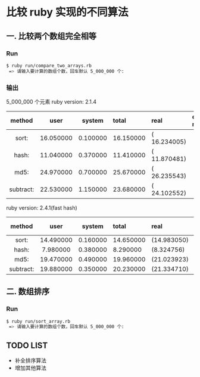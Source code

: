 # 比较 ruby 实现的不同算法

## 一. 比较两个数组完全相等

### Run

```bash
$ ruby run/compare_two_arrays.rb 
 => 请输入要计算的数组个数，回车默认 5_000_000 个: 
```

### 输出

5_000_000 个元素
ruby version: 2.1.4

  method   |  user  |system | total         |real     | extra-memery
:---------:|:------:|:-----:|:----------|:-------------|:-------------|
sort:| 16.050000  | 0.100000 | 16.150000 |( 16.234005)|
hash: |11.040000 |  0.370000 | 11.410000| ( 11.870481) |
md5: |24.970000 |  0.700000 | 25.670000 |( 26.235543)|
subtract: |22.530000  | 1.150000  |23.680000 |( 24.102552)|

ruby version: 2.4.1(fast hash)

  method   |  user  |system | total         |real     | extra-memery
:---------:|:------:|:-----:|:----------|:-------------|:-------------|
sort:  |14.490000  | 0.160000 | 14.650000 |(14.983050) | - |
hash: | 7.980000 |  0.380000 |  8.290000 | (8.324756) | O(N) | 
md5:  |19.470000 |  0.490000 | 19.960000 | (21.023923) | - |
subtract: | 19.880000  | 0.350000 | 20.230000 | (21.334710) | O(N) |

## 二. 数组排序

### Run

```bash
$ ruby run/sort_array.rb 
 => 请输入要计算的数组个数，回车默认 5_000_000 个: 
```

## TODO LIST
* 补全排序算法
* 增加其他算法
